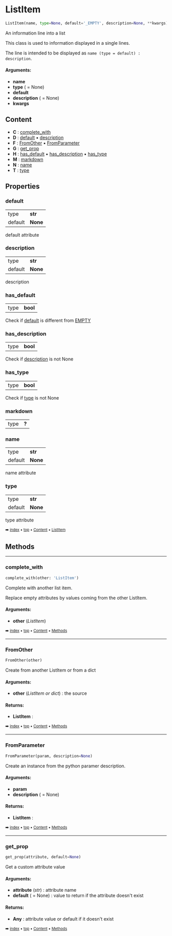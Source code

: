# ListItem



``` python
ListItem(name, type=None, default='_EMPTY', description=None, **kwargs)
```

An information line into a list

This class is used to information displayed in a single lines.

The line is intended to be displayed as `name (type = default) : description`.

#### Arguments:
- **name**
- **type** ( = None)
- **default**
- **description** ( = None)
- **kwargs**



## Content

- **C** : [complete_with](listitem.md#complete_with)
- **D** : [default](listitem.md#default) :black_small_square: [description](listitem.md#description)
- **F** : [FromOther](listitem.md#fromother) :black_small_square: [FromParameter](listitem.md#fromparameter)
- **G** : [get_prop](listitem.md#get_prop)
- **H** : [has_default](listitem.md#has_default) :black_small_square: [has_description](listitem.md#has_description) :black_small_square: [has_type](listitem.md#has_type)
- **M** : [markdown](listitem.md#markdown)
- **N** : [name](listitem.md#name)
- **T** : [type](listitem.md#type)



## Properties

### default


<table><tbody>
<tr><td>type</td><td><b>str</b></td></tr>
<tr><td>default</td><td><b>None</b</td></tr>
</tbody></table>

default attribute


### description


<table><tbody>
<tr><td>type</td><td><b>str</b></td></tr>
<tr><td>default</td><td><b>None</b</td></tr>
</tbody></table>

description


### has_default


<table><tbody>
<tr><td>type</td><td><b>bool</b></td></tr>
</tbody></table>

Check if [default](#default) is different from [EMPTY](index.md#empty)


### has_description


<table><tbody>
<tr><td>type</td><td><b>bool</b></td></tr>
</tbody></table>

Check if [description](#description) is not None


### has_type


<table><tbody>
<tr><td>type</td><td><b>bool</b></td></tr>
</tbody></table>

Check if [type](#type) is not None


### markdown


<table><tbody>
<tr><td>type</td><td><b>?</b></td></tr>
</tbody></table>




### name


<table><tbody>
<tr><td>type</td><td><b>str</b></td></tr>
<tr><td>default</td><td><b>None</b</td></tr>
</tbody></table>

name attribute


### type


<table><tbody>
<tr><td>type</td><td><b>str</b></td></tr>
<tr><td>default</td><td><b>None</b</td></tr>
</tbody></table>

type attribute


<sub>:arrow_right: [index](index.md) :black_small_square: [top](#listitem) :black_small_square: [Content](#content) :black_small_square: [ListItem](#listitem)</sub>



## Methods

----------
### complete_with



``` python
complete_with(other: 'ListItem')
```

Complete with another list item.

Replace empty attributes by values coming from the other ListItem.


#### Arguments:
- **other** (_ListItem_)



<sub>:arrow_right: [index](index.md) :black_small_square: [top](#listitem) :black_small_square: [Content](#content) :black_small_square: [Methods](#methods)</sub>



----------
### FromOther



``` python
FromOther(other)
```

Create from another ListItem or from a dict


#### Arguments:
- **other** (_ListItem or dict_) : the source



#### Returns:
- **ListItem** : 



<sub>:arrow_right: [index](index.md) :black_small_square: [top](#listitem) :black_small_square: [Content](#content) :black_small_square: [Methods](#methods)</sub>



----------
### FromParameter



``` python
FromParameter(param, description=None)
```

Create an instance from the python paramer description.


#### Arguments:
- **param**
- **description** ( = None)



#### Returns:
- **ListItem** : 



<sub>:arrow_right: [index](index.md) :black_small_square: [top](#listitem) :black_small_square: [Content](#content) :black_small_square: [Methods](#methods)</sub>



----------
### get_prop



``` python
get_prop(attribute, default=None)
```

Get a custom attribute value


#### Arguments:
- **attribute** (_str_) : attribute name
- **default** ( = None) : value to return if the attribute doesn't exist



#### Returns:
- **Any** : attribute value or default if it doesn't exist



<sub>:arrow_right: [index](index.md) :black_small_square: [top](#listitem) :black_small_square: [Content](#content) :black_small_square: [Methods](#methods)</sub>

